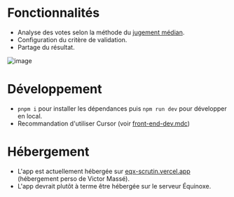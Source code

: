 # Fonctionnalités

- Analyse des votes selon la méthode du [jugement médian](https://fr.wikipedia.org/wiki/Jugement_usuel).
- Configuration du critère de validation.
- Partage du résultat.

![image](https://github.com/user-attachments/assets/3bad57e8-38e6-4496-bb30-583b7f64a4f7)

# Développement

- `pnpm i` pour installer les dépendances puis `npm run dev` pour développer en local.
- Recommandation d'utiliser Cursor (voir [front-end-dev.mdc](.cursor/rules/front-end-dev.mdc))

# Hébergement

- L'app est actuellement hébergée sur [eqx-scrutin.vercel.app](https://eqx-scrutin.vercel.app/) (hébergement perso de Victor Massé).
- L'app devrait plutôt à terme être hébergée sur le serveur Équinoxe.
